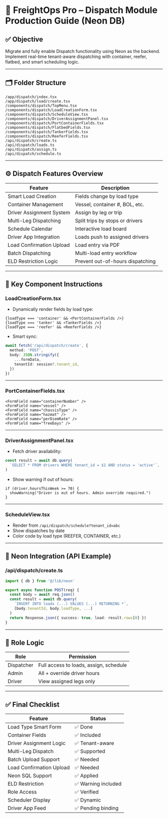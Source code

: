 
# 🚛 FreightOps Pro – Dispatch Module Production Guide (Neon DB)

## ✅ Objective
Migrate and fully enable Dispatch functionality using Neon as the backend. Implement real-time tenant-aware dispatching with container, reefer, flatbed, and smart scheduling logic.

---

## 🗂️ Folder Structure

```
/app/dispatch/index.tsx
/app/dispatch/load/create.tsx
/components/dispatch/TopMenu.tsx
/components/dispatch/LoadCreationForm.tsx
/components/dispatch/ScheduleView.tsx
/components/dispatch/DriverAssignmentPanel.tsx
/components/dispatch/PortContainerFields.tsx
/components/dispatch/FlatbedFields.tsx
/components/dispatch/TankerFields.tsx
/components/dispatch/ReeferFields.tsx
/api/dispatch/create.ts
/api/dispatch/loads.ts
/api/dispatch/assign.ts
/api/dispatch/schedule.ts
```

---

## ⚙️ Dispatch Features Overview

| Feature                     | Description |
|-----------------------------|-------------|
| Smart Load Creation         | Fields change by load type |
| Container Management        | Vessel, container #, BOL, etc. |
| Driver Assignment System    | Assign by leg or trip |
| Multi-Leg Dispatching       | Split trips by stops or drivers |
| Schedule Calendar           | Interactive load board |
| Driver App Integration      | Loads push to assigned drivers |
| Load Confirmation Upload    | Load entry via PDF |
| Batch Dispatching           | Multi-load entry workflow |
| ELD Restriction Logic       | Prevent out-of-hours dispatching |

---

## 🔧 Key Component Instructions

### LoadCreationForm.tsx
- Dynamically render fields by load type:
```tsx
{loadType === 'container' && <PortContainerFields />}
{loadType === 'tanker' && <TankerFields />}
{loadType === 'reefer' && <ReeferFields />}
```

- Smart sync:
```ts
await fetch('/api/dispatch/create', {
  method: 'POST',
  body: JSON.stringify({
    ...formData,
    tenantId: session?.tenant_id,
  })
})
```

---

### PortContainerFields.tsx
```tsx
<FormField name="containerNumber" />
<FormField name="vessel" />
<FormField name="chassisType" />
<FormField name="hazmat" />
<FormField name="perDiemRate" />
<FormField name="freeDays" />
```

---

### DriverAssignmentPanel.tsx
- Fetch driver availability:
```ts
const result = await db.query(
  `SELECT * FROM drivers WHERE tenant_id = $1 AND status = 'active'`, [tenantId]
)
```

- Show warning if out of hours:
```tsx
if (driver.hoursThisWeek >= 70) {
  showWarning("Driver is out of hours. Admin override required.")
}
```

---

### ScheduleView.tsx
- Render from `/api/dispatch/schedule?tenant_id=abc`
- Show dispatches by date
- Color code by load type (REEFER, CONTAINER, etc.)

---

## 🔌 Neon Integration (API Example)

### /api/dispatch/create.ts
```ts
import { db } from '@/lib/neon'

export async function POST(req) {
  const body = await req.json()
  const result = await db.query(
    `INSERT INTO loads (...) VALUES (...) RETURNING *`,
    [body.tenantId, body.loadType, ...]
  )
  return Response.json({ success: true, load: result.rows[0] })
}
```

---

## 👥 Role Logic

| Role        | Permission                         |
|-------------|------------------------------------|
| Dispatcher  | Full access to loads, assign, schedule |
| Admin       | All + override driver hours         |
| Driver      | View assigned legs only             |

---

## ✅ Final Checklist

| Feature                      | Status |
|------------------------------|--------|
| Load Type Smart Form         | ✅ Done |
| Container Fields             | ✅ Included |
| Driver Assignment Logic      | ✅ Tenant-aware |
| Multi-Leg Dispatch           | ✅ Supported |
| Batch Upload Support         | ✅ Needed |
| Load Confirmation Upload     | ✅ Needed |
| Neon SQL Support             | ✅ Applied |
| ELD Restriction              | ✅ Warning included |
| Role Access                  | ✅ Verified |
| Scheduler Display            | ✅ Dynamic |
| Driver App Feed              | ✅ Pending binding |

